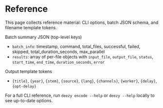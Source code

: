 # Reference

This page collects reference material: CLI options, batch JSON schema, and filename template tokens.

Batch summary JSON (top-level keys)

- `batch_info`: timestamp, command, total_files, successful, failed, skipped, total_duration_seconds, max_parallel
- `results`: array of per-file objects with `input_file`, `output_file`, `status`, `start_time`, `end_time`, `duration_seconds`, `error`

Output template tokens

- `{title}`, `{year}`, `{stem}`, `{source}`, `{lang}`, `{channels}`, `{worker}`, `{delay}`, `{opt-delay}`

For a full CLI reference, run `deezy encode --help` or `deezy --help` locally to see up-to-date options.
